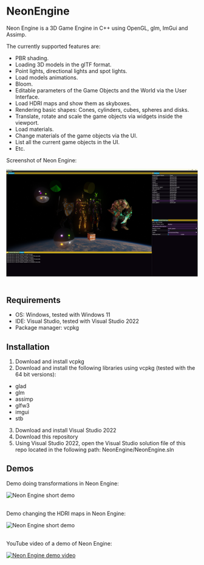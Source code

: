 # NeonEngine

Neon Engine is a 3D Game Engine in C++ using OpenGL, glm, ImGui and Assimp.

The currently supported features are:
- PBR shading.
- Loading 3D models in the glTF format.
- Point lights, directional lights and spot lights.
- Load models animations.
- Bloom.
- Editable parameters of the Game Objects and the World via the User Interface.
- Load HDRI maps and show them as skyboxes.
- Rendering basic shapes: Cones, cylinders, cubes, spheres and disks.
- Translate, rotate and scale the game objects via widgets inside the viewport.
- Load materials.
- Change materials of the game objects via the UI.
- List all the current game objects in the UI.
- Etc.

Screenshot of Neon Engine:

![Neon Engine screenshot](https://github.com/AlonsoCerpa/NeonEngine/blob/master/images/neon_engine_image1.png)
<br />
<br />

## Requirements

- OS: Windows, tested with Windows 11
- IDE: Visual Studio, tested with Visual Studio 2022
- Package manager: vcpkg

## Installation
1. Download and install vcpkg
2. Download and install the following libraries using vcpkg (tested with the 64 bit versions):
- glad
- glm
- assimp
- glfw3
- imgui
- stb
3. Download and install Visual Studio 2022
4. Download this repository
5. Using Visual Studio 2022, open the Visual Studio solution file of this repo located in the following path: NeonEngine/NeonEngine.sln

## Demos

Demo doing transformations in Neon Engine:

![Neon Engine short demo](https://github.com/AlonsoCerpa/NeonEngine/blob/master/gifs/neon_engine_gif1.gif)
<br />
<br />


Demo changing the HDRI maps in Neon Engine:

![Neon Engine short demo](https://github.com/AlonsoCerpa/NeonEngine/blob/master/gifs/neon_engine_gif2.gif)
<br />
<br />


YouTube video of a demo of Neon Engine:

[![Neon Engine demo video](https://img.youtube.com/vi/rJXNfAThIbU/maxresdefault.jpg)](https://www.youtube.com/watch?v=rJXNfAThIbU)

